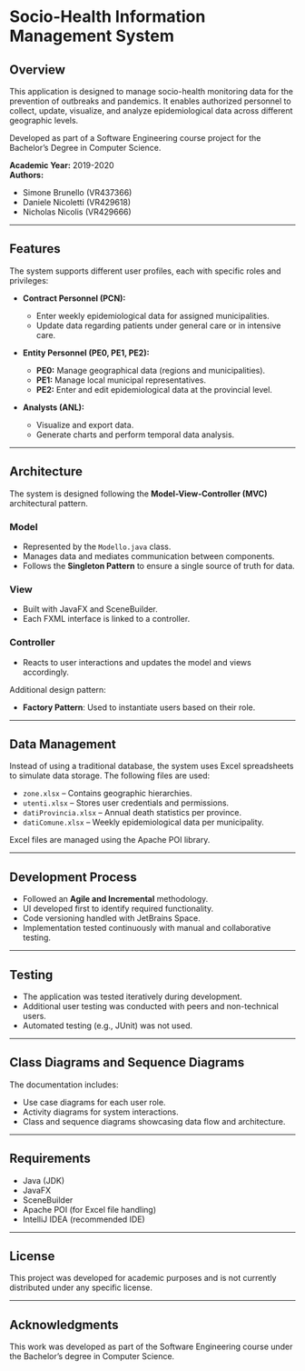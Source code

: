 # Socio-Health Information Management System

## Overview

This application is designed to manage socio-health monitoring data for the prevention of outbreaks and pandemics. It enables authorized personnel to collect, update, visualize, and analyze epidemiological data across different geographic levels.

Developed as part of a Software Engineering course project for the Bachelor’s Degree in Computer Science.

**Academic Year:** 2019-2020  
**Authors:**  
- Simone Brunello (VR437366)  
- Daniele Nicoletti (VR429618)  
- Nicholas Nicolis (VR429666)

---

## Features

The system supports different user profiles, each with specific roles and privileges:

- **Contract Personnel (PCN):**  
  - Enter weekly epidemiological data for assigned municipalities.
  - Update data regarding patients under general care or in intensive care.

- **Entity Personnel (PE0, PE1, PE2):**  
  - **PE0:** Manage geographical data (regions and municipalities).
  - **PE1:** Manage local municipal representatives.
  - **PE2:** Enter and edit epidemiological data at the provincial level.

- **Analysts (ANL):**  
  - Visualize and export data.
  - Generate charts and perform temporal data analysis.

---

## Architecture

The system is designed following the **Model-View-Controller (MVC)** architectural pattern.

### Model
- Represented by the `Modello.java` class.
- Manages data and mediates communication between components.
- Follows the **Singleton Pattern** to ensure a single source of truth for data.

### View
- Built with JavaFX and SceneBuilder.
- Each FXML interface is linked to a controller.

### Controller
- Reacts to user interactions and updates the model and views accordingly.

Additional design pattern:
- **Factory Pattern**: Used to instantiate users based on their role.

---

## Data Management

Instead of using a traditional database, the system uses Excel spreadsheets to simulate data storage. The following files are used:

- `zone.xlsx` – Contains geographic hierarchies.
- `utenti.xlsx` – Stores user credentials and permissions.
- `datiProvincia.xlsx` – Annual death statistics per province.
- `datiComune.xlsx` – Weekly epidemiological data per municipality.

Excel files are managed using the Apache POI library.

---

## Development Process

- Followed an **Agile and Incremental** methodology.
- UI developed first to identify required functionality.
- Code versioning handled with JetBrains Space.
- Implementation tested continuously with manual and collaborative testing.

---

## Testing

- The application was tested iteratively during development.
- Additional user testing was conducted with peers and non-technical users.
- Automated testing (e.g., JUnit) was not used.

---

## Class Diagrams and Sequence Diagrams

The documentation includes:
- Use case diagrams for each user role.
- Activity diagrams for system interactions.
- Class and sequence diagrams showcasing data flow and architecture.

---

## Requirements

- Java (JDK)
- JavaFX
- SceneBuilder
- Apache POI (for Excel file handling)
- IntelliJ IDEA (recommended IDE)

---

## License

This project was developed for academic purposes and is not currently distributed under any specific license.

---

## Acknowledgments

This work was developed as part of the Software Engineering course under the Bachelor’s degree in Computer Science.
